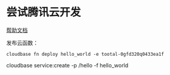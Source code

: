 # 尝试腾讯云开发

[帮助文档](https://cloud.tencent.com/document/product/876/46798)

发布云函数：

```
cloudbase fn deploy hello_world -e tootal-0gfd320q0433ea1f
```

cloudbase service:create -p /hello -f hello_world